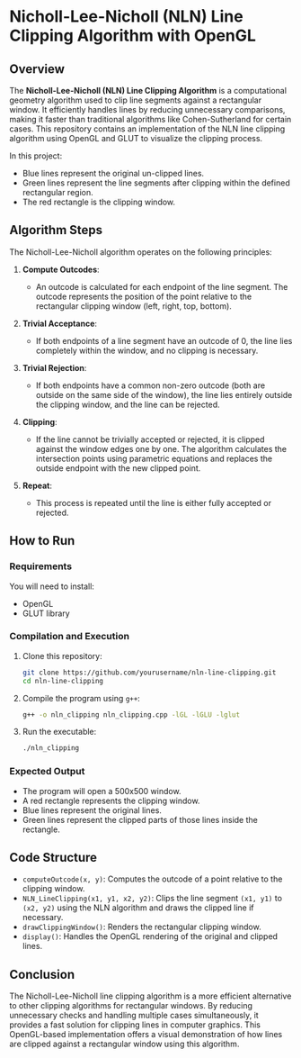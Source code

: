 # Nicholl-Lee-Nicholl (NLN) Line Clipping Algorithm with OpenGL

## Overview
The **Nicholl-Lee-Nicholl (NLN) Line Clipping Algorithm** is a computational geometry algorithm used to clip line segments against a rectangular window. It efficiently handles lines by reducing unnecessary comparisons, making it faster than traditional algorithms like Cohen-Sutherland for certain cases. This repository contains an implementation of the NLN line clipping algorithm using OpenGL and GLUT to visualize the clipping process.

In this project:
- Blue lines represent the original un-clipped lines.
- Green lines represent the line segments after clipping within the defined rectangular region.
- The red rectangle is the clipping window.

## Algorithm Steps
The Nicholl-Lee-Nicholl algorithm operates on the following principles:

1. **Compute Outcodes**: 
   - An outcode is calculated for each endpoint of the line segment. The outcode represents the position of the point relative to the rectangular clipping window (left, right, top, bottom).
   
2. **Trivial Acceptance**:
   - If both endpoints of a line segment have an outcode of 0, the line lies completely within the window, and no clipping is necessary.

3. **Trivial Rejection**:
   - If both endpoints have a common non-zero outcode (both are outside on the same side of the window), the line lies entirely outside the clipping window, and the line can be rejected.

4. **Clipping**:
   - If the line cannot be trivially accepted or rejected, it is clipped against the window edges one by one. The algorithm calculates the intersection points using parametric equations and replaces the outside endpoint with the new clipped point.

5. **Repeat**:
   - This process is repeated until the line is either fully accepted or rejected.

## How to Run

### Requirements
You will need to install:
- OpenGL
- GLUT library

### Compilation and Execution

1. Clone this repository:
   ```bash
   git clone https://github.com/yourusername/nln-line-clipping.git
   cd nln-line-clipping
   ```

2. Compile the program using `g++`:
   ```bash
   g++ -o nln_clipping nln_clipping.cpp -lGL -lGLU -lglut
   ```

3. Run the executable:
   ```bash
   ./nln_clipping
   ```

### Expected Output
- The program will open a 500x500 window.
- A red rectangle represents the clipping window.
- Blue lines represent the original lines.
- Green lines represent the clipped parts of those lines inside the rectangle.

## Code Structure

- `computeOutcode(x, y)`: Computes the outcode of a point relative to the clipping window.
- `NLN_LineClipping(x1, y1, x2, y2)`: Clips the line segment `(x1, y1)` to `(x2, y2)` using the NLN algorithm and draws the clipped line if necessary.
- `drawClippingWindow()`: Renders the rectangular clipping window.
- `display()`: Handles the OpenGL rendering of the original and clipped lines.

## Conclusion
The Nicholl-Lee-Nicholl line clipping algorithm is a more efficient alternative to other clipping algorithms for rectangular windows. By reducing unnecessary checks and handling multiple cases simultaneously, it provides a fast solution for clipping lines in computer graphics. This OpenGL-based implementation offers a visual demonstration of how lines are clipped against a rectangular window using this algorithm.
